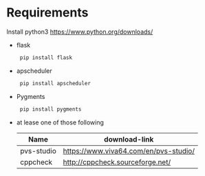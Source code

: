 # Requirements

Install python3 <https://www.python.org/downloads/>

- flask

    ```sh
     pip install flask
    ```

- apscheduler

    ```sh
     pip install apscheduler
    ```

- Pygments

    ```sh
     pip install pygments
    ```

- at lease one of those following

    | Name | download-link |
    | ------ | ------ |
    | pvs-studio | <https://www.viva64.com/en/pvs-studio/> |
    | cppcheck | <http://cppcheck.sourceforge.net/> |
